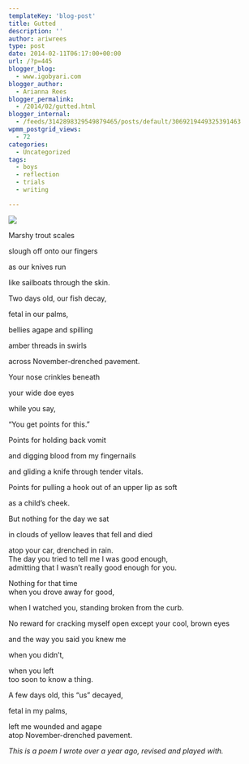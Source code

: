 ```yaml
---
templateKey: 'blog-post'
title: Gutted
description: ''
author: ariwrees
type: post
date: 2014-02-11T06:17:00+00:00
url: /?p=445
blogger_blog:
  - www.igobyari.com
blogger_author:
  - Arianna Rees
blogger_permalink:
  - /2014/02/gutted.html
blogger_internal:
  - /feeds/3142898329549879465/posts/default/3069219449325391463
wpmm_postgrid_views:
  - 72
categories:
  - Uncategorized
tags:
  - boys
  - reflection
  - trials
  - writing

---
```

[![](https://www.igobyari.com/wp-content/uploads/2014/02/leafyellow.jpg)](https://www.igobyari.com/wp-content/uploads/2014/02/leafyellow.jpg)

Marshy trout scales

slough off onto our fingers

as our knives run

like sailboats through the skin.

Two days old, our fish decay,

fetal in our palms, 

bellies agape and spilling 

amber threads in swirls 

across November-drenched pavement.

Your nose crinkles beneath 

your wide doe eyes

while you say,

“You get points for this.” 

Points for holding back vomit 

and digging blood from my fingernails

and gliding a knife through tender vitals.

Points for pulling a hook out of an upper lip as soft 

as a child’s cheek.

But nothing for the day we sat 

in clouds of yellow leaves that fell and died 

atop your car, drenched in rain.  
The day you tried to tell me I was good enough,  
admitting that I wasn’t really good enough for you. 

Nothing for that time  
when you drove away for good, 

when I watched you, standing broken from the curb.

No reward for cracking myself open except your cool, brown eyes 

and the way you said you knew me 

when you didn’t, 

when you left  
too soon to know a thing. 

A few days old, this “us” decayed, 

fetal in my palms, 

left me wounded and agape  
atop November-drenched pavement.

_This is a poem I wrote over a year ago, revised and played with._